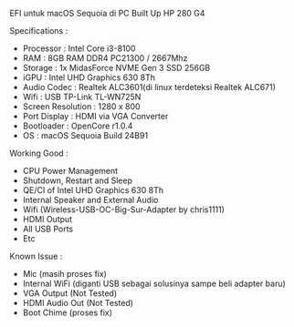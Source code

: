 EFI untuk macOS Sequoia di PC Built Up HP 280 G4

Specifications :
- Processor : Intel Core i3-8100
- RAM : 8GB RAM DDR4 PC21300 / 2667Mhz
- Storage : 1x MidasForce NVME Gen 3 SSD 256GB
- iGPU : Intel UHD Graphics 630 8Th
- Audio Codec : Realtek ALC3601(di linux terdeteksi Realtek ALC671)
- Wifi : USB TP-Link TL-WN725N
- Screen Resolution : 1280 x 800
- Port Display : HDMI via VGA Converter
- Bootloader : OpenCore r1.0.4
- OS : macOS Sequoia Build 24B91

Working Good :
- CPU Power Management
- Shutdown, Restart and Sleep
- QE/CI of Intel UHD Graphics 630 8Th
- Internal Speaker and External Audio
- Wifi (Wireless-USB-OC-Big-Sur-Adapter by chris1111)
- HDMI Output
- All USB Ports
- Etc

Known Issue :
- Mic (masih proses fix)
- Internal WiFi (diganti USB sebagai solusinya sampe beli adapter baru)
- VGA Output (Not Tested)
- HDMI Audio Out (Not Tested)
- Boot Chime (proses fix)
